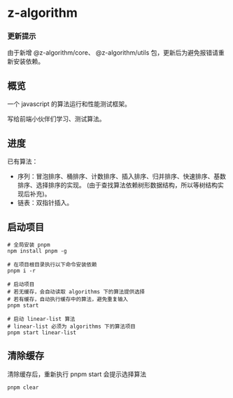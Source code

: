 # z-algorithm
### 更新提示 
由于新增 @z-algorithm/core、 @z-algorithm/utils 包，更新后为避免报错请重新安装依赖。

## 概览
一个 javascript 的算法运行和性能测试框架。

写给前端小伙伴们学习、测试算法。
## 进度
已有算法：
- 序列：冒泡排序、桶排序、计数排序、插入排序、归并排序、快速排序、基数排序、选择排序的实现。 (由于查找算法依赖树形数据结构，所以等树结构实现后补充)。
- 链表：双指针插入。

## 启动项目
~~~shell
# 全局安装 pnpm
npm install pnpm -g

# 在项目根目录执行以下命令安装依赖
pnpm i -r

# 启动项目
# 若无缓存，会自动读取 algorithms 下的算法提供选择
# 若有缓存，自动执行缓存中的算法，避免重复输入
pnpm start

# 启动 linear-list 算法
# linear-list 必须为 algorithms 下的算法项目
pnpm start linear-list 
~~~

## 清除缓存
清除缓存后，重新执行 pnpm start 会提示选择算法
~~~shell
pnpm clear
~~~